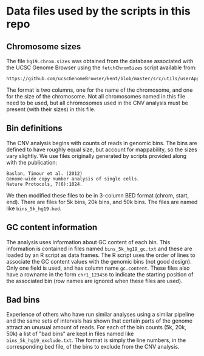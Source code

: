 # Data files used by the scripts in this repo

## Chromosome sizes
The file `hg19.chrom.sizes` was obtained from the database associated
with the UCSC Genome Browser using the `fetchChromSizes` script
available from:
```
https://github.com/ucscGenomeBrowser/kent/blob/master/src/utils/userApps/fetchChromSizes
```
The format is two columns, one for the name of the chromosome, and one
for the size of the chromosome. Not all chromosomes named in this file
need to be used, but all chromosomes used in the CNV analysis must be
present (with their sizes) in this file.

## Bin definitions 
The CNV analysis begins with counts of reads in
genomic bins. The bins are defined to have roughly equal size, but
account for mappability, so the sizes vary slightly. We use files
originally generated by scripts provided along with the publication:
```
Baslan, Timour et al. (2012)
Genome-wide copy number analysis of single cells.
Nature Protocols, 7(6):1024.
```
We then modified these files to be in 3-column BED format (chrom,
start, end). There are files for 5k bins, 20k bins, and 50k bins. The
files are named like `bins_5k_hg19.bed`.

## GC content information
The analysis uses information about GC content of each bin. This
information is contained in files named `bins_5k_hg19_gc.txt` and
these are loaded by an R script as data frames. The R script uses the
order of lines to associate the GC content values with the genomic
bins (not good design). Only one field is used, and has column name
`gc.content`. These files also have a rowname in the form
`chr1_123456` to indicate the starting position of the associated bin
(row names are ignored when these files are used).

## Bad bins
Experience of others who have run similar analyses using a similar
pipeline and the same sets of intervals has shown that certain parts
of the genome attract an unusual amount of reads. For each of the bin
counts (5k, 20k, 50k) a list of "bad bins" are kept in files named
like `bins_5k_hg19_exclude.txt`. The format is simply the line
numbers, in the corresponding bed file, of the bins to exclude from
the CNV analysis.
